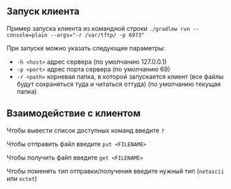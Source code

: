 ## Запуск клиента

Пример запуска клиента из командной строки
`./gradlew run --console=plain --args="-r /var/tftp/ -p 6973"`

При запуске можно указать следующие параметры:

* `-h <host>` адрес сервера (по умолчанию 127.0.0.1)
* `-p <port>` адрес порта сервера (по умолчанию 69)
* `-r <path>` корневая папка, в которой запускается клиент (все файлы будут сохраняться туда и читаться оттуда) (по умолчанию текущая папка)

## Взаимодействие с клиентом

Чтобы вывести список доступных команд введите `?`

Чтобы отправить файл введите `put <FILENAME>`

Чтобы получить файл введите `get <FILENAME>`

Чтобы поменять тип отправки/получения введите нужный тип (`netascii` или `octet`)
